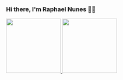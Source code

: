 ### Hi there, I'm Raphael Nunes 👋😎


<div>
  <a href="https://github.com/raphaelnunes67">
   <img height="150em" src="https://github-readme-stats.vercel.app/api/top-langs/?username=raphaelnunes67&layout=compact&langs_count=7&theme=dracula"/>
  <img height="150em" src="https://github-readme-stats.vercel.app/api?username=raphaelnunes67&show_icons=true&theme=dracula&include_all_commits=true&count_private=true"/>
</div>

<!--
**raphaelnunes67/raphaelnunes67** is a ✨ _special_ ✨ repository because its `README.md` (this file) appears on your GitHub profile.

Here are some ideas to get you started:

- 🔭 I’m currently working on ...
- 🌱 I’m currently learning ...
- 👯 I’m looking to collaborate on ...
- 🤔 I’m looking for help with ...
- 💬 Ask me about ...
- 📫 How to reach me: ...
- 😄 Pronouns: ...
- ⚡ Fun fact: ...
-->
